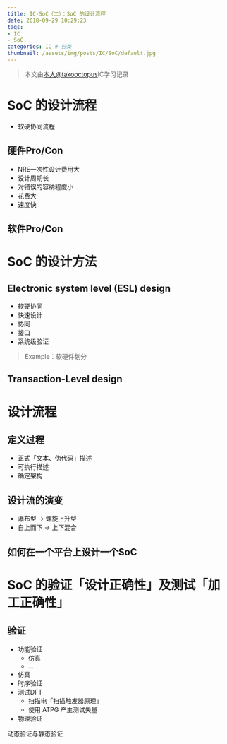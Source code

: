 ```yaml
---
title: IC-SoC（二）：SoC 的设计流程
date: 2018-09-29 10:29:23
tags: 
- IC
- SoC
categories: IC # 分类
thumbnail: /assets/img/posts/IC/SoC/default.jpg
---
```


>本文由[本人@takooctopus](https://takooctopus.github.io "たこ焼きのGITHUB")IC学习记录

# SoC 的设计流程

  - 软硬协同流程

## 硬件Pro/Con

  - NRE一次性设计费用大
  - 设计周期长
  - 对错误的容纳程度小
  - 花费大
  - 速度快

## 软件Pro/Con



# SoC 的设计方法

## Electronic system level (ESL) design

  - 软硬协同
  - 快速设计
  - 协同
  - 接口
  - 系统级验证
  
>Example：软硬件划分

## Transaction-Level design



# 设计流程

## 定义过程

- 正式「文本、伪代码」描述
- 可执行描述
- 确定架构
  
## 设计流的演变

- 瀑布型 -> 螺旋上升型
- 自上而下 -> 上下混合

## 如何在一个平台上设计一个SoC


# SoC 的验证「设计正确性」及测试「加工正确性」

## 验证
  - 功能验证
    + 仿真
    + ... 
  - 仿真
  - 时序验证
  - 测试DFT
    + 扫描电「扫描触发器原理」
    + 使用 ATPG 产生测试矢量
  - 物理验证

动态验证与静态验证

